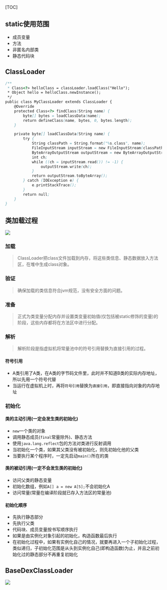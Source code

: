 [TOC]

## static使用范围
* 成员变量
* 方法
* 非匿名内部类
* 静态代码块

## ClassLoader
```java
/**
 * Class<?> helloClass = classLoader.loadClass("Hello");
 * Object hello = helloClass.newInstance();
 */
public class MyClassLoader extends ClassLoader {
    @Override
    protected Class<?> findClass(String name) {
        byte[] bytes = loadClassData(name);
        return defineClass(name, bytes, 0, bytes.length);
    }

    private byte[] loadClassData(String name) {
        try {
            String classPath = String.format("%s.class", name);
            FileInputStream inputStream = new FileInputStream(classPath);
            ByteArrayOutputStream outputStream = new ByteArrayOutputStream();
            int ch;
            while ((ch = inputStream.read()) != -1) {
                outputStream.write(ch);
            }
            return outputStream.toByteArray();
        } catch (IOException e) {
            e.printStackTrace();
        }
        return null;
    }
}
```

## 类加载过程
![](https://raw.githubusercontent.com/gxd523/PictureBed/master/classLoader.png)
### 加载
> ClassLoader把class文件加载到内存，将这些类信息、静态数据放入方法区，在堆中生成class对象。

### 验证
> 确保加载的类信息符合jvm规范，没有安全方面的问题。

### 准备
> 正式为类变量分配内存并设置类变量初始值(仅包括被static修饰的变量)的阶段，这些内存都将在方法区中进行分配。

### 解析
> 解析阶段是指虚拟机将常量池中的符号引用替换为直接引用的过程。

#### 符号引用
* A类引用了A类，在A类的字节码文件里，此时并不知道B类的实际内存地址，所以先用一个符号代替
* 当运行在虚拟机上时，再将`符号引用`替换为`直接引用`，即直接指向对象的内存地址

### 初始化
#### 类的主动引用(一定会发生类的初始化)
* `new`一个类的对象
* 调用静态成员(`final`常量除外)、静态方法
* 使用`java.lang.reflect`包的方法对类进行反射调用
* 当初始化一个类，如果其父类没有被初始化，则先初始化他的父类
* 当要执行某个程序时，一定先启动`main()`所在的类

#### 类的被动引用(一定不会发生类的初始化)
* 访问父类的静态变量
* 初始化数组，例如`A[] a = new A[5];`不会初始化A
* 访问常量(常量在编译阶段就已存入方法区的常量池)

#### 初始化顺序
* 先执行静态部分
* 先执行父类
* 代码块、成员变量按书写顺序执行
* 如果是由实例化对象引起的初始化，构造函数最后执行
* 在初始化过程中，如果有实例化自己的情况，就要再进入一个子初始化过程，类似递归，子初始化范围是从头到实例化自己(即构造函数)为止，并且之前初始化过的静态部分不再重复初始化

## BaseDexClassLoader
![](https://raw.githubusercontent.com/gxd523/PictureBed/master/BaseDexClassLoader.png)

